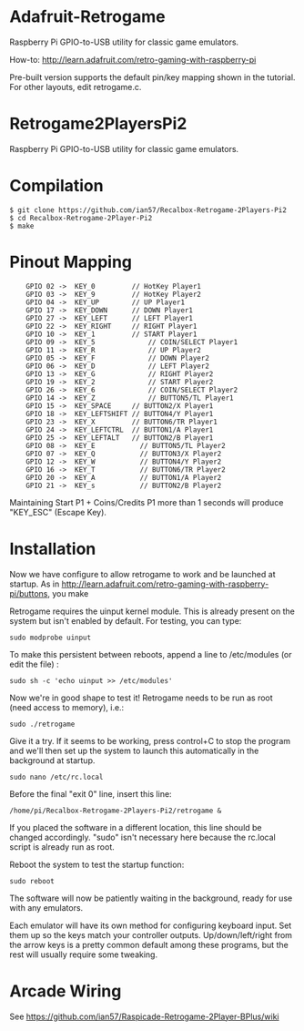 Adafruit-Retrogame
==================

Raspberry Pi GPIO-to-USB utility for classic game emulators.

How-to: http://learn.adafruit.com/retro-gaming-with-raspberry-pi

Pre-built version supports the default pin/key mapping shown in the tutorial. For other layouts, edit retrogame.c.

Retrogame2PlayersPi2
===================

Raspberry Pi GPIO-to-USB utility for classic game emulators.

Compilation
===========

````
$ git clone https://github.com/ian57/Recalbox-Retrogame-2Players-Pi2
$ cd Recalbox-Retrogame-2Player-Pi2
$ make
````

Pinout Mapping
==============

````
	GPIO 02 ->  KEY_0         // HotKey Player1
	GPIO 03 ->  KEY_9         // HotKey Player2
	GPIO 04 ->  KEY_UP        // UP Player1
	GPIO 17 ->  KEY_DOWN      // DOWN Player1
	GPIO 27 ->  KEY_LEFT      // LEFT Player1
	GPIO 22 ->  KEY_RIGHT     // RIGHT Player1
	GPIO 10 ->  KEY_1         // START Player1
	GPIO 09 ->  KEY_5   		  // COIN/SELECT Player1
	GPIO 11 ->  KEY_R   		  // UP Player2
	GPIO 05 ->  KEY_F    		  // DOWN Player2
	GPIO 06 ->  KEY_D   		  // LEFT Player2
	GPIO 13 ->  KEY_G   		  // RIGHT Player2
	GPIO 19 ->  KEY_2   		  // START Player2
	GPIO 26 ->  KEY_6   		  // COIN/SELECT Player2
	GPIO 14 ->  KEY_Z   		  // BUTTON5/TL Player1
	GPIO 15 ->  KEY_SPACE  	  // BUTTON2/X Player1
	GPIO 18 ->  KEY_LEFTSHIFT // BUTTON4/Y Player1
	GPIO 23 ->  KEY_X         // BUTTON6/TR Player1
	GPIO 24 ->  KEY_LEFTCTRL  // BUTTON1/A Player1
	GPIO 25 ->  KEY_LEFTALT   // BUTTON2/B Player1
	GPIO 08 ->  KEY_E     		// BUTTON5/TL Player2
	GPIO 07 ->  KEY_Q     		// BUTTON3/X Player2
	GPIO 12 ->  KEY_W       	// BUTTON4/Y Player2
	GPIO 16 ->  KEY_T     		// BUTTON6/TR Player2
	GPIO 20 ->  KEY_A     		// BUTTON1/A Player2
	GPIO 21 ->  KEY_s     		// BUTTON2/B Player2
````

Maintaining Start P1 + Coins/Credits P1 more than 1 seconds will produce "KEY_ESC" (Escape Key).

Installation
============

Now we have configure to allow retrogame to work and be launched at startup. As in http://learn.adafruit.com/retro-gaming-with-raspberry-pi/buttons, you make

Retrogame requires the uinput kernel module. This is already present on the system but isn't enabled by default. For testing, you can type:

````
sudo modprobe uinput
````

To make this persistent between reboots, append a line to /etc/modules (or edit the file) :

````
sudo sh -c 'echo uinput >> /etc/modules'
````

Now we're in good shape to test it! Retrogame needs to be run as root (need access to memory), i.e.:

````
sudo ./retrogame
````

Give it a try. If it seems to be working, press control+C to stop the program and we'll then set up the system to launch this automatically in the background at startup.

````
sudo nano /etc/rc.local
````

Before the final "exit 0" line, insert this line:

````
/home/pi/Recalbox-Retrogame-2Players-Pi2/retrogame &

````
If you placed the software in a different location, this line should be changed accordingly. "sudo" isn't necessary here because the rc.local script is already run as root.

Reboot the system to test the startup function:

````
sudo reboot
````

The software will now be patiently waiting in the background, ready for use with any emulators.

Each emulator will have its own method for configuring keyboard input. Set them up so the keys match your controller outputs. Up/down/left/right from the arrow keys is a pretty common default among these programs, but the rest will usually require some tweaking.

Arcade Wiring
=============

See https://github.com/ian57/Raspicade-Retrogame-2Player-BPlus/wiki



